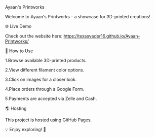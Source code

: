 Ayaan's Printworks

Welcome to Ayaan's Printworks – a showcase for 3D-printed creations!

🌐 Live Demo

Check out the website here:
https://texasvader16.github.io/Ayaan-Printworks/

📜 How to Use

1.Browse available 3D-printed products.

2.View different filament color options.

3.Click on images for a closer look.

4.Place orders through a Google Form.

5.Payments are accepted via Zelle and Cash.

🌎 Hosting

This project is hosted using GitHub Pages.

💡 Enjoy exploring! 🎨
